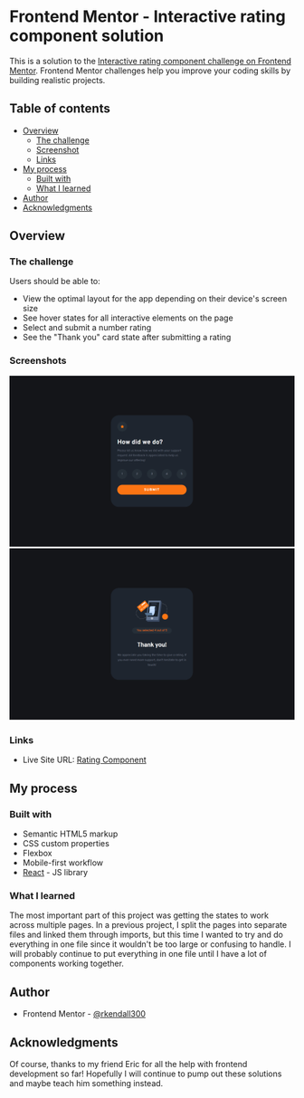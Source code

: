 # Frontend Mentor - Interactive rating component solution

This is a solution to the [Interactive rating component challenge on Frontend Mentor](https://www.frontendmentor.io/challenges/interactive-rating-component-koxpeBUmI). Frontend Mentor challenges help you improve your coding skills by building realistic projects. 

## Table of contents

- [Overview](#overview)
  - [The challenge](#the-challenge)
  - [Screenshot](#screenshot)
  - [Links](#links)
- [My process](#my-process)
  - [Built with](#built-with)
  - [What I learned](#what-i-learned)
- [Author](#author)
- [Acknowledgments](#acknowledgments)

## Overview

### The challenge

Users should be able to:

- View the optimal layout for the app depending on their device's screen size
- See hover states for all interactive elements on the page
- Select and submit a number rating
- See the "Thank you" card state after submitting a rating

### Screenshots

![](./screenshots/homepage-desktop.PNG)
![](./screenshots/thank-you-desktop.PNG)

### Links

- Live Site URL: [Rating Component](https://rkendall300.github.io/interactive-rating-component/)

## My process

### Built with

- Semantic HTML5 markup
- CSS custom properties
- Flexbox
- Mobile-first workflow
- [React](https://reactjs.org/) - JS library

### What I learned

The most important part of this project was getting the states to work across multiple pages. In a previous project, I split the pages into separate files and linked them through imports, but this time I wanted to try and do everything in one file since it wouldn't be too large or confusing to handle. I will probably continue to put everything in one file until I have a lot of components working together.

## Author

- Frontend Mentor - [@rkendall300](https://www.frontendmentor.io/profile/rkendall300)

## Acknowledgments

Of course, thanks to my friend Eric for all the help with frontend development so far! Hopefully I will continue to pump out these solutions and maybe teach him something instead.
